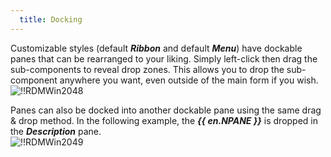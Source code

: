 ```yaml
---
  title: Docking
---
```

Customizable styles (default ***Ribbon*** and default ***Menu***) have dockable panes that can be rearranged to your liking. Simply left-click then drag the sub-components to reveal drop zones. This allows you to drop the sub-component anywhere you want, even outside of the main form if you wish.  
![!!RDMWin2048](https://webdevolutions.azureedge.net/docs/en/rdm/windows/RDMWin2048.png) 

Panes can also be docked into another dockable pane using the same drag & drop method. In the following example, the ***{{ en.NPANE }}*** is dropped in the ***Description*** pane.  
![!!RDMWin2049](https://webdevolutions.azureedge.net/docs/en/rdm/windows/RDMWin2049.png) 

